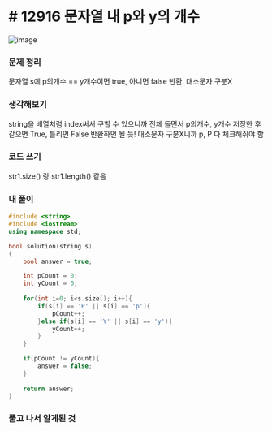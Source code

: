 # # 12916 문자열 내 p와 y의 개수

![image](https://user-images.githubusercontent.com/28949235/123054587-f72ece00-d43f-11eb-91ac-ffc3248ed669.png)

### 문제 정리

문자열 s에 p의개수 == y개수이면 true, 아니면 false 반환. 대소문자 구분X

### 생각해보기

string을 배열처럼 index써서 구할 수 있으니까 전체 돌면서 p의개수, y개수 저장한 후  
같으면 True, 틀리면 False 반환하면 될 듯!  대소문자 구분X니까 p, P 다 체크해줘야 함

### 코드 쓰기

str1.size() 랑 str1.length() 같음

### 내 풀이

```c++
#include <string>
#include <iostream>
using namespace std;

bool solution(string s)
{
    bool answer = true;

    int pCount = 0;
    int yCount = 0;
    
    for(int i=0; i<s.size(); i++){
        if(s[i] == 'P' || s[i] == 'p'){
            pCount++;
        }else if(s[i] == 'Y' || s[i] == 'y'){
            yCount++;
        }
    }

    if(pCount != yCount){
        answer = false;
    }
    
    return answer;
}
```



### 풀고 나서 알게된 것


